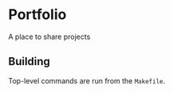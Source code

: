 # Portfolio

A place to share projects

## Building

Top-level commands are run from the `Makefile`.

